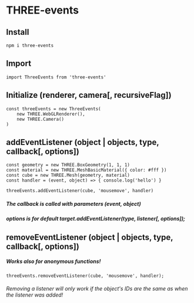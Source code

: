 # THREE-events
## Install
    npm i three-events
## Import
    import ThreeEvents from 'three-events'
## Initialize (renderer, camera[, recursiveFlag])
    const threeEvents = new ThreeEvents(
        new THREE.WebGLRenderer(),
        new THREE.Camera()
    )
## addEventListener (object | objects, type, callback[, options])
    const geometry = new THREE.BoxGeometry(1, 1, 1)
    const material = new THREE.MeshBasicMaterial({ color: #fff })
    const cube = new THREE.Mesh(geometry, material)
    const handler = (event, object) => { console.log('hello') }
	
    threeEvents.addEventListener(cube, 'mousemove', handler)
##### The callback is called with parameters (event, object)
##### options is for default target.addEventListener(type, listener[, *options*]);    
## removeEventListener (object | objects, type, callback[, options])
##### Works also for anonymous functions!
    threeEvents.removeEventListener(cube, 'mousemove', handler);
###### Removing a listener will only work if the object's IDs are the same as when the listener was added!
